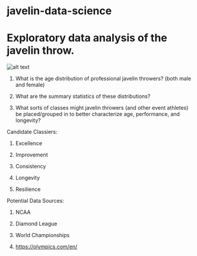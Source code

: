 # javelin-data-science
# Exploratory data analysis of the javelin throw.

![alt text](https://github.com/ethanwright96/javelin-data-science/assets/124592942/de5de5e4-a1eb-4aaa-a890-2a5c5ff120be)

1. What is the age distribution of professional javelin throwers? (both male and female)

2. What are the summary statistics of these distributions?

3. What sorts of classes might javelin throwers (and other event athletes) be placed/grouped in to better characterize age, performance, and longevity?

Candidate Classiers:

1. Excellence

2. Improvement

3. Consistency

4. Longevity

5. Resilience

Potential Data Sources:

1. NCAA

2. Diamond League

3. World Championships

3. https://olympics.com/en/
